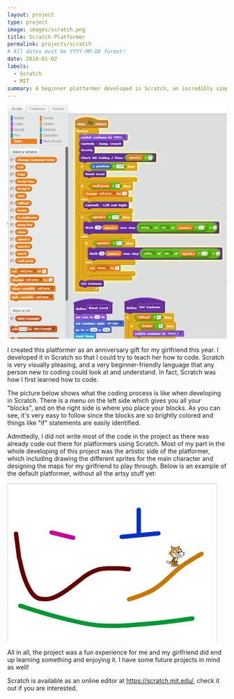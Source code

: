 ```yaml
---
layout: project
type: project
image: images/scratch.png
title: Scratch Platformer
permalink: projects/scratch
# All dates must be YYYY-MM-DD format!
date: 2018-01-02
labels:
  - Scratch
  - MIT
summary: A beginner platformer developed in Scratch, an incredibly simplified language that uses visual blocks instead of just text. 
---
```


<img class="ui medium right floated rounded image" src="../images/scratchpic1.PNG">

I created this platformer as an anniversary gift for my girlfriend this year. I developed it in Scratch so that I could try to teach her how to code. Scratch is very visually pleasing, and a very beginner-friendly language that any person new to coding could look at and understand. In fact, Scratch was how I first learned how to code.

The picture below shows what the coding process is like when developing in Scratch. There is a menu on the left side which gives you all your "blocks", and on the right side is where you place your blocks. As you can see, it's very easy to follow since the blocks are so brightly colored and things like "if" statements are easily identified.

Admittedly, I did not write most of the code in the project as there was already code out there for platformers using Scratch. Most of my part in the whole developing of this project was the artistic side of the platformer, which including drawing the different sprites for the main character and designing the maps for my girlfriend to play through. Below is an example of the default platformer, without all the artsy stuff yet:

<img class="ui medium right floated rounded image" src="../images/scratchpic2.PNG">

All in all, the project was a fun experience for me and my girlfriend did end up learning something and enjoying it. I have some future projects in mind as well!

Scratch is available as an online editor at https://scratch.mit.edu/, check it out if you are interested.
